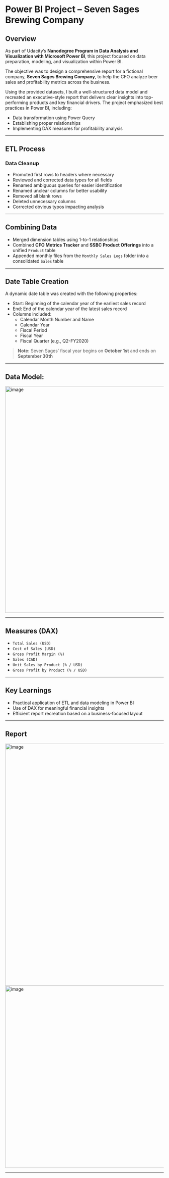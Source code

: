 # Power BI Project – Seven Sages Brewing Company

## Overview
As part of Udacity’s **Nanodegree Program in Data Analysis and Visualization with Microsoft Power BI**, this project focused on data preparation, modeling, and visualization within Power BI.

The objective was to design a comprehensive report for a fictional company, **Seven Sages Brewing Company**, to help the CFO analyze beer sales and profitability metrics across the business.

Using the provided datasets, I built a well-structured data model and recreated an executive-style report that delivers clear insights into top-performing products and key financial drivers. The project emphasized best practices in Power BI, including:

- Data transformation using Power Query
- Establishing proper relationships
- Implementing DAX measures for profitability analysis

---

## ETL Process

### Data Cleanup
- Promoted first rows to headers where necessary
- Reviewed and corrected data types for all fields
- Renamed ambiguous queries for easier identification
- Renamed unclear columns for better usability
- Removed all blank rows
- Deleted unnecessary columns
- Corrected obvious typos impacting analysis

---

## Combining Data

- Merged dimension tables using 1-to-1 relationships
- Combined **CFO Metrics Tracker** and **SSBC Product Offerings** into a unified `Product` table
- Appended monthly files from the `Monthly Sales Logs` folder into a consolidated `Sales` table

---

## Date Table Creation

A dynamic date table was created with the following properties:
- Start: Beginning of the calendar year of the earliest sales record
- End: End of the calendar year of the latest sales record
- Columns included:
  - Calendar Month Number and Name
  - Calendar Year
  - Fiscal Period
  - Fiscal Year
  - Fiscal Quarter (e.g., Q2-FY2020)

> **Note:** Seven Sages’ fiscal year begins on **October 1st** and ends on **September 30th**

---
## Data Model:
<img width="1403" height="718" alt="image" src="https://github.com/user-attachments/assets/2030c919-9fff-418b-aa3e-11655778fa2e" />

---


## Measures (DAX)

- `Total Sales (USD)`
- `Cost of Sales (USD)`
- `Gross Profit Margin (%)`
- `Sales (CAD)`
- `Unit Sales by Product (% / USD)`
- `Gross Profit by Product (% / USD)`

---

## Key Learnings

- Practical application of ETL and data modeling in Power BI
- Use of DAX for meaningful financial insights
- Efficient report recreation based on a business-focused layout

---
## Report 
<img width="1363" height="767" alt="image" src="https://github.com/user-attachments/assets/6763d024-f5be-461d-984d-e6bcbab6dbae" />
<img width="946" height="577" alt="image" src="https://github.com/user-attachments/assets/daf1d8c6-7334-4fac-af28-c7dd7a53cc17" />

---



